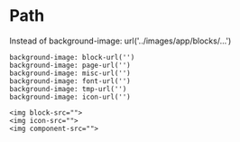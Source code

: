 # Path
   
Instead of background-image: url('../images/app/blocks/...')

~~~~
background-image: block-url('')
background-image: page-url('')
background-image: misc-url('')
background-image: font-url('')
background-image: tmp-url('')
background-image: icon-url('')
~~~~
~~~~  
<img block-src="">
<img icon-src="">
<img component-src="">
~~~~